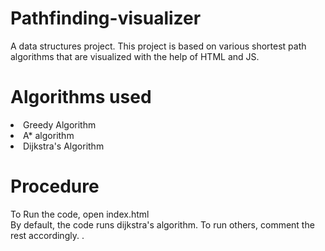 # Pathfinding-visualizer
A data structures project. This project is based on various shortest path algorithms that are visualized with the help of HTML and JS.

# Algorithms used
<li> Greedy Algorithm
<li> A* algorithm
<li> Dijkstra's Algorithm
  
# Procedure
To Run the code, open index.html<br>
By default, the code runs dijkstra's algorithm. To run others, comment the rest accordingly.
.
